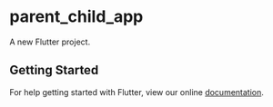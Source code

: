 # parent_child_app

A new Flutter project.

## Getting Started

For help getting started with Flutter, view our online
[documentation](https://flutter.io/).
